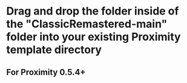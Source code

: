 # Drag and drop the folder inside of the "ClassicRemastered-main" folder into your existing Proximity template directory

## For Proximity 0.5.4+
